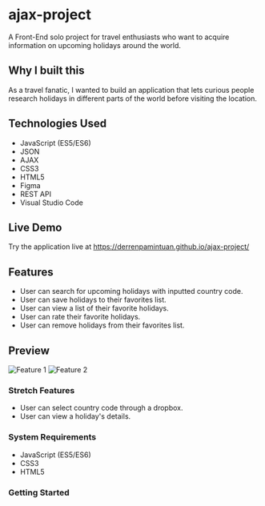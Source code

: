 # ajax-project

A Front-End solo project for travel enthusiasts who want to acquire information on upcoming holidays around the world.

## Why I built this

As a travel fanatic, I wanted to build an application that lets curious people research holidays in different parts of the world before visiting the location.

## Technologies Used

- JavaScript (ES5/ES6)
- JSON
- AJAX
- CSS3
- HTML5
- Figma
- REST API
- Visual Studio Code

## Live Demo

Try the application live at https://derrenpamintuan.github.io/ajax-project/

## Features

- User can search for upcoming holidays with inputted country code.
- User can save holidays to their favorites list.
- User can view a list of their favorite holidays.
- User can rate their favorite holidays.
- User can remove holidays from their favorites list.

## Preview

![Feature 1](images/feature1.gif)
![Feature 2](images/feature2.gif)

### Stretch Features

- User can select country code through a dropbox.
- User can view a holiday's details.

### System Requirements

- JavaScript (ES5/ES6)
- CSS3
- HTML5

### Getting Started
